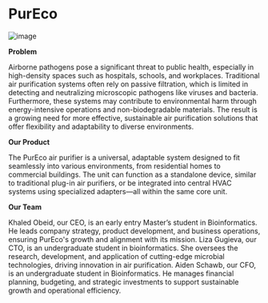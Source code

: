 # PurEco
![image](https://github.com/user-attachments/assets/936b688a-da35-4fe7-8cde-d3c14e16937b)

**Problem**

Airborne pathogens pose a significant threat to public health, especially in high-density spaces such as hospitals, schools, and workplaces. Traditional air purification systems often rely on passive filtration, which is limited in detecting and neutralizing microscopic pathogens like viruses and bacteria. Furthermore, these systems may contribute to environmental harm through energy-intensive operations and non-biodegradable materials. The result is a growing need for more effective, sustainable air purification solutions that offer flexibility and adaptability to diverse environments.

**Our Product**

The PurEco air purifier is a universal, adaptable system designed to fit seamlessly into various environments, from residential homes to commercial buildings. The unit can function as a standalone device, similar to traditional plug-in air purifiers, or be integrated into central HVAC systems using specialized adapters—all within the same core unit.

**Our Team**

Khaled Obeid, our CEO, is an early entry Master’s student in Bioinformatics. He leads company strategy, product development, and business operations, ensuring PurEco's growth and alignment with its mission.
Liza Gugieva, our CTO, is an undergraduate student in bioinformatics. She oversees the research, development, and application of cutting-edge microbial technologies, driving innovation in air purification.
Aiden Schawb, our CFO, is an undergraduate student in Bioinformatics. He manages financial planning, budgeting, and strategic investments to support sustainable growth and operational efficiency.
